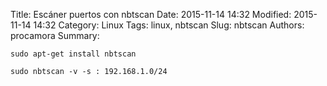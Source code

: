 ﻿Title: Escáner puertos con nbtscan
Date: 2015-11-14 14:32
Modified: 2015-11-14 14:32
Category: Linux
Tags: linux, nbtscan
Slug: nbtscan
Authors: procamora
Summary:

`sudo apt-get install nbtscan`

`sudo nbtscan -v -s : 192.168.1.0/24`
